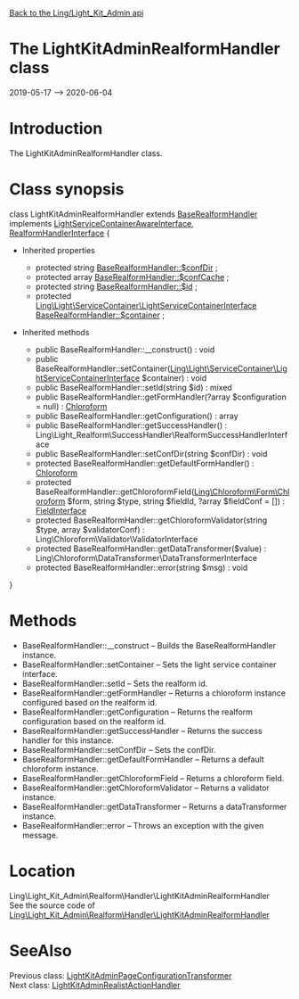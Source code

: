 [Back to the Ling/Light_Kit_Admin api](https://github.com/lingtalfi/Light_Kit_Admin/blob/master/doc/api/Ling/Light_Kit_Admin.md)



The LightKitAdminRealformHandler class
================
2019-05-17 --> 2020-06-04






Introduction
============

The LightKitAdminRealformHandler class.



Class synopsis
==============


class <span class="pl-k">LightKitAdminRealformHandler</span> extends [BaseRealformHandler](https://github.com/lingtalfi/Light_Realform/blob/master/doc/api/Ling/Light_Realform/Handler/BaseRealformHandler.md) implements [LightServiceContainerAwareInterface](https://github.com/lingtalfi/Light/blob/master/doc/api/Ling/Light/ServiceContainer/LightServiceContainerAwareInterface.md), [RealformHandlerInterface](https://github.com/lingtalfi/Light_Realform/blob/master/doc/api/Ling/Light_Realform/Handler/RealformHandlerInterface.md) {

- Inherited properties
    - protected string [BaseRealformHandler::$confDir](#property-confDir) ;
    - protected array [BaseRealformHandler::$confCache](#property-confCache) ;
    - protected string [BaseRealformHandler::$id](#property-id) ;
    - protected [Ling\Light\ServiceContainer\LightServiceContainerInterface](https://github.com/lingtalfi/Light/blob/master/doc/api/Ling/Light/ServiceContainer/LightServiceContainerInterface.md) [BaseRealformHandler::$container](#property-container) ;

- Inherited methods
    - public BaseRealformHandler::__construct() : void
    - public BaseRealformHandler::setContainer([Ling\Light\ServiceContainer\LightServiceContainerInterface](https://github.com/lingtalfi/Light/blob/master/doc/api/Ling/Light/ServiceContainer/LightServiceContainerInterface.md) $container) : void
    - public BaseRealformHandler::setId(string $id) : mixed
    - public BaseRealformHandler::getFormHandler(?array $configuration = null) : [Chloroform](https://github.com/lingtalfi/Chloroform/blob/master/doc/api/Ling/Chloroform/Form/Chloroform.md)
    - public BaseRealformHandler::getConfiguration() : array
    - public BaseRealformHandler::getSuccessHandler() : Ling\Light_Realform\SuccessHandler\RealformSuccessHandlerInterface
    - public BaseRealformHandler::setConfDir(string $confDir) : void
    - protected BaseRealformHandler::getDefaultFormHandler() : [Chloroform](https://github.com/lingtalfi/Chloroform/blob/master/doc/api/Ling/Chloroform/Form/Chloroform.md)
    - protected BaseRealformHandler::getChloroformField([Ling\Chloroform\Form\Chloroform](https://github.com/lingtalfi/Chloroform/blob/master/doc/api/Ling/Chloroform/Form/Chloroform.md) $form, string $type, string $fieldId, ?array $fieldConf = []) : [FieldInterface](https://github.com/lingtalfi/Chloroform/blob/master/doc/api/Ling/Chloroform/Field/FieldInterface.md)
    - protected BaseRealformHandler::getChloroformValidator(string $type, array $validatorConf) : Ling\Chloroform\Validator\ValidatorInterface
    - protected BaseRealformHandler::getDataTransformer($value) : Ling\Chloroform\DataTransformer\DataTransformerInterface
    - protected BaseRealformHandler::error(string $msg) : void

}






Methods
==============

- BaseRealformHandler::__construct &ndash; Builds the BaseRealformHandler instance.
- BaseRealformHandler::setContainer &ndash; Sets the light service container interface.
- BaseRealformHandler::setId &ndash; Sets the realform id.
- BaseRealformHandler::getFormHandler &ndash; Returns a chloroform instance configured based on the realform id.
- BaseRealformHandler::getConfiguration &ndash; Returns the realform configuration based on the realform id.
- BaseRealformHandler::getSuccessHandler &ndash; Returns the success handler for this instance.
- BaseRealformHandler::setConfDir &ndash; Sets the confDir.
- BaseRealformHandler::getDefaultFormHandler &ndash; Returns a default chloroform instance.
- BaseRealformHandler::getChloroformField &ndash; Returns a chloroform field.
- BaseRealformHandler::getChloroformValidator &ndash; Returns a validator instance.
- BaseRealformHandler::getDataTransformer &ndash; Returns a dataTransformer instance.
- BaseRealformHandler::error &ndash; Throws an exception with the given message.





Location
=============
Ling\Light_Kit_Admin\Realform\Handler\LightKitAdminRealformHandler<br>
See the source code of [Ling\Light_Kit_Admin\Realform\Handler\LightKitAdminRealformHandler](https://github.com/lingtalfi/Light_Kit_Admin/blob/master/Realform/Handler/LightKitAdminRealformHandler.php)



SeeAlso
==============
Previous class: [LightKitAdminPageConfigurationTransformer](https://github.com/lingtalfi/Light_Kit_Admin/blob/master/doc/api/Ling/Light_Kit_Admin/PageConfigurationTransformer/LightKitAdminPageConfigurationTransformer.md)<br>Next class: [LightKitAdminRealistActionHandler](https://github.com/lingtalfi/Light_Kit_Admin/blob/master/doc/api/Ling/Light_Kit_Admin/Realist/ActionHandler/LightKitAdminRealistActionHandler.md)<br>
